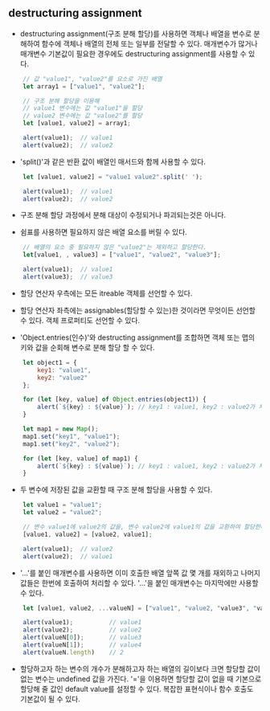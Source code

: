 ## destructuring assignment

- destructuring assignment(구조 분해 할당)를 사용하면 객체나 배열을 변수로 분해하여 함수에 객체나 배열의 전체 또는 일부를 전달할 수 있다. 매개변수가 많거나 매개변수 기본값이 필요한 경우에도 destructuring assignment를 사용할 수 있다.
```javascript
    // 값 "value1", "value2"를 요소로 가진 배열
    let array1 = ["value1", "value2"];

    // 구조 분해 할당을 이용해
    // value1 변수에는 값 "value1"을 할당
    // value2 변수에는 값 "value2"를 할당
    let [value1, value2] = array1;

    alert(value1);  // value1
    alert(value2);  // value2
```

- 'split()'과 같은 반환 값이 배열인 매서드와 함께 사용할 수 있다.
```javascript
    let [value1, value2] = "value1 value2".split(' ');

    alert(value1);  // value1
    alert(value2);  // value2
```

- 구조 분해 할당 과정에서 분해 대상이 수정되거나 파괴되는것은 아니다.

- 쉼표를 사용하면 필요하지 않은 배열 요소를 버릴 수 있다.
```javascript
    // 배열의 요소 중 필요하지 않은 "value2"는 제외하고 할당한다.
    let[value1, , value3] = ["value1", "value2", "value3"];

    alert(value1);  // value1
    alert(value3);  // value3
```

- 할당 연산자 우측에는 모든 itreable 객체를 선언할 수 있다.

- 할당 연산자 좌측에는 assignables(할당할 수 있는)한 것이라면 무엇이든 선언할 수 있다. 객체 프로퍼티도 선언할 수 있다.

- 'Object.entries(인수)'와 destructing assignment를 조합하면 객체 또는 맵의 키와 값을 순회해 변수로 분해 할당 할 수 있다.
```javascript
    let object1 = {
        key1: "value1",
        key2: "value2"
    };

    for (let [key, value] of Object.entries(object1)) {
        alert(`${key} : ${value}`); // key1 : value1, key2 : value2가 차례대로 출력된다.
    }

    let map1 = new Map();
    map1.set("key1", "value1");
    map1.set("key2", "value2");

    for (let [key, value] of map1) {
        alert(`${key} : ${value}`); // key1 : value1, key2 : value2가 차례대로 출력된다.
    }
```

- 두 변수에 저장된 값을 교환할 때 구조 분해 할당을 사용할 수 있다.
```javascript
    let value1 = "value1";
    let value2 = "value2";

    // 변수 value1에 value2의 값을, 변수 value2에 value1의 값을 교환하여 할당한다.
    [value1, value2] = [value2, value1];

    alert(value1);  // value2
    alert(value2);  // value1
```

- '...'를 붙인 매개변수를 사용하면 이미 호출한 배열 앞쪽 값 몇 개를 재외하고 나머지 값들은 한번에 호출하여 처리할 수 있다. '...'을 붙인 매개변수는 마지막에만 사용할 수 있다.
```javascript
    let [value1, value2, ...valueN] = ["value1", "value2, "value3", "value4"];

    alert(value1);          // value1
    alert(value2);          // value2
    alert(valueN[0]);       // value3
    alert(valueN[1]);       // value4
    alert(valueN.length)    // 2
``` 

- 할당하고자 하는 변수의 개수가 분해하고자 하는 배열의 길이보다 크면 할당할 값이 없는 변수는 undefined 값을 가진다. '='을 이용하면 할당할 값이 없을 때 기본으로 할당해 줄 값인 default value를 설정할 수 있다. 복잡한 표현식이나 함수 호출도 기본값이 될 수 있다.
